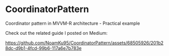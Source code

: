# CoordinatorPattern
Coordinator pattern in MVVM-R architecture - Practical example

Check out the related guide I posted on Medium: [<link>](https://medium.com/@noamkurtzer/coordinator-design-pattern-swift-practical-case-study-e73aebaf3979)

https://github.com/NoamKu95/CoordinatorPattern/assets/68505926/201b28dc-d9b1-4fcd-99b6-117a6e7b783e

